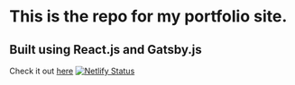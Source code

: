 # This is the repo for my portfolio site. 
## Built using React.js and Gatsby.js
Check it out [here](https://www.bryanhdev.com/)
[![Netlify Status](https://api.netlify.com/api/v1/badges/30d3e86f-f01c-472d-b7f7-414262931c30/deploy-status)](https://app.netlify.com/sites/naughty-liskov-f4ec39/deploys)
